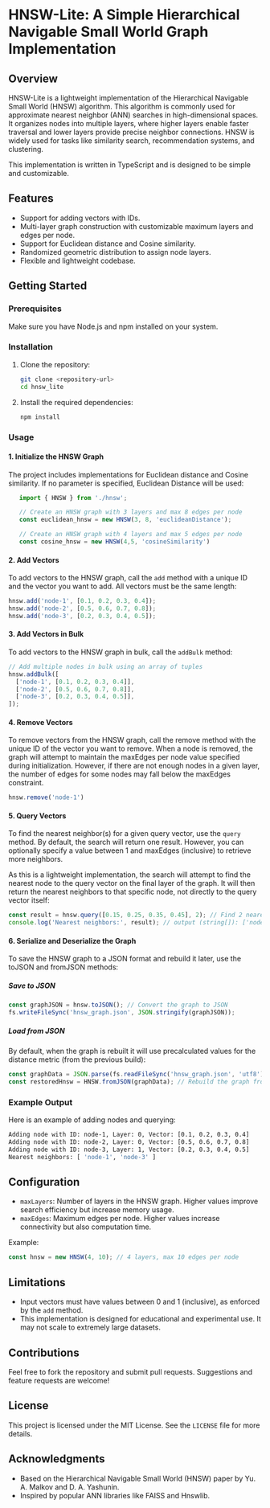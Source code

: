 # HNSW-Lite: A Simple Hierarchical Navigable Small World Graph Implementation

## Overview
HNSW-Lite is a lightweight implementation of the Hierarchical Navigable Small World (HNSW) algorithm. This algorithm is commonly used for approximate nearest neighbor (ANN) searches in high-dimensional spaces. It organizes nodes into multiple layers, where higher layers enable faster traversal and lower layers provide precise neighbor connections. HNSW is widely used for tasks like similarity search, recommendation systems, and clustering.

This implementation is written in TypeScript and is designed to be simple and customizable.

## Features
- Support for adding vectors with IDs.
- Multi-layer graph construction with customizable maximum layers and edges per node.
- Support for Euclidean distance and Cosine similarity.
- Randomized geometric distribution to assign node layers.
- Flexible and lightweight codebase.

## Getting Started

### Prerequisites
Make sure you have Node.js and npm installed on your system.

### Installation
1. Clone the repository:
   ```bash
   git clone <repository-url>
   cd hnsw_lite
   ```

2. Install the required dependencies:
   ```bash
   npm install
   ```

### Usage

#### 1. Initialize the HNSW Graph
The project includes implementations for Euclidean distance and Cosine similarity. If no parameter is specified, Euclidean Distance will be used:

```typescript
   import { HNSW } from './hnsw';

   // Create an HNSW graph with 3 layers and max 8 edges per node
   const euclidean_hnsw = new HNSW(3, 8, 'euclideanDistance'); 

   // Create an HNSW graph with 4 layers and max 5 edges per node
   const cosine_hnsw = new HNSW(4,5, 'cosineSimilarity')
```

#### 2. Add Vectors
To add vectors to the HNSW graph, call the `add` method with a unique ID and the vector you want to add. All vectors must be the same length:

```typescript
hnsw.add('node-1', [0.1, 0.2, 0.3, 0.4]);
hnsw.add('node-2', [0.5, 0.6, 0.7, 0.8]);
hnsw.add('node-3', [0.2, 0.3, 0.4, 0.5]);
```

#### 3. Add Vectors in Bulk
To add vectors to the HNSW graph in bulk, call the `addBulk` method:

```typescript
// Add multiple nodes in bulk using an array of tuples
hnsw.addBulk([
  ['node-1', [0.1, 0.2, 0.3, 0.4]],
  ['node-2', [0.5, 0.6, 0.7, 0.8]],
  ['node-3', [0.2, 0.3, 0.4, 0.5]],
]);
```

#### 4. Remove Vectors
To remove vectors from the HNSW graph, call the remove method with the unique ID of the vector you want to remove. When a node is removed, the graph will attempt to maintain the maxEdges per node value specified during initialization. However, if there are not enough nodes in a given layer, the number of edges for some nodes may fall below the maxEdges constraint.

```typescript
hnsw.remove('node-1')
```

#### 5. Query Vectors
To find the nearest neighbor(s) for a given query vector, use the `query` method. By default, the search will return one result. However, you can optionally specify a value between 1 and maxEdges (inclusive) to retrieve more neighbors.

As this is a lightweight implementation, the search will attempt to find the nearest node to the query vector on the final layer of the graph. It will then return the nearest neighbors to that specific node, not directly to the query vector itself:
```typescript
const result = hnsw.query([0.15, 0.25, 0.35, 0.45], 2); // Find 2 nearest neighbors
console.log('Nearest neighbors:', result); // output (string[]): ['node-1', 'node-3']
```


#### 6. Serialize and Deserialize the Graph
To save the HNSW graph to a JSON format and rebuild it later, use the toJSON and fromJSON methods:

##### Save to JSON
```typescript
const graphJSON = hnsw.toJSON(); // Convert the graph to JSON
fs.writeFileSync('hnsw_graph.json', JSON.stringify(graphJSON));
```

##### Load from JSON
By default, when the graph is rebuilt it will use precalculated values for the distance metric (from the previous build):
```typescript
const graphData = JSON.parse(fs.readFileSync('hnsw_graph.json', 'utf8'));
const restoredHnsw = HNSW.fromJSON(graphData); // Rebuild the graph from JSON

```

### Example Output
Here is an example of adding nodes and querying:

```bash
Adding node with ID: node-1, Layer: 0, Vector: [0.1, 0.2, 0.3, 0.4]
Adding node with ID: node-2, Layer: 0, Vector: [0.5, 0.6, 0.7, 0.8]
Adding node with ID: node-3, Layer: 1, Vector: [0.2, 0.3, 0.4, 0.5]
Nearest neighbors: [ 'node-1', 'node-3' ]
```

## Configuration
- `maxLayers`: Number of layers in the HNSW graph. Higher values improve search efficiency but increase memory usage.
- `maxEdges`: Maximum edges per node. Higher values increase connectivity but also computation time.

Example:
```typescript
const hnsw = new HNSW(4, 10); // 4 layers, max 10 edges per node
```

## Limitations
- Input vectors must have values between 0 and 1 (inclusive), as enforced by the `add` method.
- This implementation is designed for educational and experimental use. It may not scale to extremely large datasets.

## Contributions
Feel free to fork the repository and submit pull requests. Suggestions and feature requests are welcome!

## License
This project is licensed under the MIT License. See the `LICENSE` file for more details.

## Acknowledgments
- Based on the Hierarchical Navigable Small World (HNSW) paper by Yu. A. Malkov and D. A. Yashunin.
- Inspired by popular ANN libraries like FAISS and Hnswlib.

